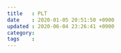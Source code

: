 ```yaml
---
title   : PLT
date    : 2020-01-05 20:51:50 +0900
updated : 2020-06-04 23:26:41 +0900
category:
tags    :
---
```

